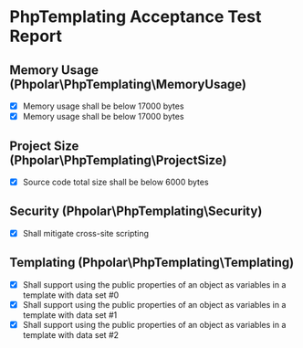 # PhpTemplating Acceptance Test Report

## Memory Usage (Phpolar\PhpTemplating\MemoryUsage)
- [x] Memory usage shall be below 17000 bytes
- [x] Memory usage shall be below 17000 bytes

## Project Size (Phpolar\PhpTemplating\ProjectSize)
- [x] Source code total size shall be below 6000 bytes

## Security (Phpolar\PhpTemplating\Security)
- [x] Shall mitigate cross-site scripting

## Templating (Phpolar\PhpTemplating\Templating)
- [x] Shall support using the public properties of an object as variables in a template with data set #0
- [x] Shall support using the public properties of an object as variables in a template with data set #1
- [x] Shall support using the public properties of an object as variables in a template with data set #2
